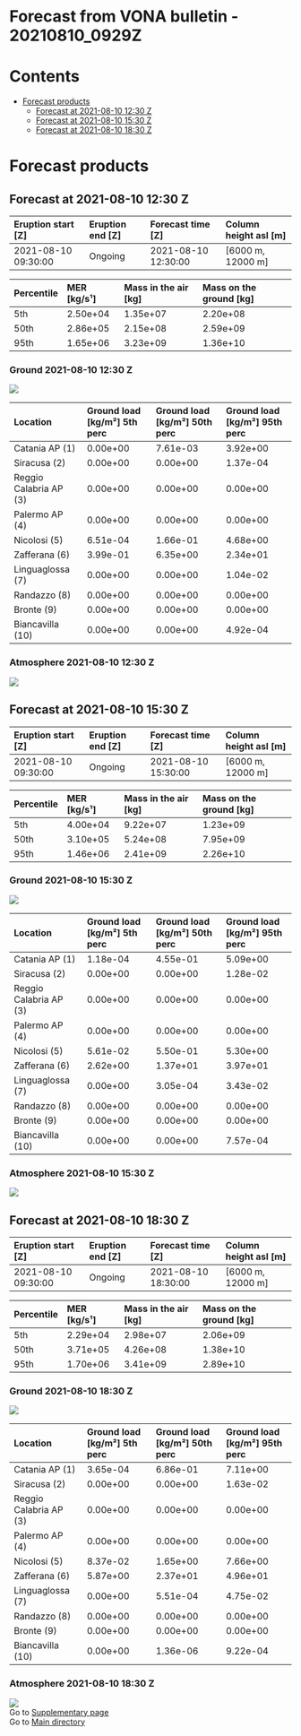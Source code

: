 
Forecast from VONA bulletin - 20210810_0929Z
============================================

Contents
========

* [Forecast products](#forecast-products)
	* [Forecast at 2021-08-10 12:30 Z](#forecast-at-2021-08-10-1230-z)
	* [Forecast at 2021-08-10 15:30 Z](#forecast-at-2021-08-10-1530-z)
	* [Forecast at 2021-08-10 18:30 Z](#forecast-at-2021-08-10-1830-z)

# Forecast products

## Forecast at 2021-08-10 12:30 Z
  

|Eruption start [Z]|Eruption end [Z]|Forecast time [Z]|Column height asl [m]|
| :--- | :--- | :--- | :--- |
|2021-08-10 09:30:00|Ongoing|2021-08-10 12:30:00|[6000 m, 12000 m]|
  
  

|Percentile|MER [kg/s¹]|Mass in the air [kg]|Mass on the ground [kg]|
| :--- | :--- | :--- | :--- |
|5th|2.50e+04|1.35e+07|2.20e+08|
|50th|2.86e+05|2.15e+08|2.59e+09|
|95th|1.65e+06|3.23e+09|1.36e+10|
  

### Ground 2021-08-10 12:30 Z
  
![](./figures/probability_grd_2021_08_10_1230_scenario_1.png)  
  
  
  
  
  
  
  
  
  

|Location|Ground load [kg/m²] 5th perc|Ground load [kg/m²] 50th perc|Ground load [kg/m²] 95th perc|
| :--- | :--- | :--- | :--- |
|Catania AP (1)|0.00e+00|7.61e-03|3.92e+00|
|Siracusa (2)|0.00e+00|0.00e+00|1.37e-04|
|Reggio Calabria AP (3)|0.00e+00|0.00e+00|0.00e+00|
|Palermo AP (4)|0.00e+00|0.00e+00|0.00e+00|
|Nicolosi (5)|6.51e-04|1.66e-01|4.68e+00|
|Zafferana (6)|3.99e-01|6.35e+00|2.34e+01|
|Linguaglossa (7)|0.00e+00|0.00e+00|1.04e-02|
|Randazzo (8)|0.00e+00|0.00e+00|0.00e+00|
|Bronte (9)|0.00e+00|0.00e+00|0.00e+00|
|Biancavilla (10)|0.00e+00|0.00e+00|4.92e-04|
  

### Atmosphere 2021-08-10 12:30 Z
  
![](./figures/probability_air_2021_08_10_1230_scenario_1_conclev_1.png)
## Forecast at 2021-08-10 15:30 Z
  

|Eruption start [Z]|Eruption end [Z]|Forecast time [Z]|Column height asl [m]|
| :--- | :--- | :--- | :--- |
|2021-08-10 09:30:00|Ongoing|2021-08-10 15:30:00|[6000 m, 12000 m]|
  
  

|Percentile|MER [kg/s¹]|Mass in the air [kg]|Mass on the ground [kg]|
| :--- | :--- | :--- | :--- |
|5th|4.00e+04|9.22e+07|1.23e+09|
|50th|3.10e+05|5.24e+08|7.95e+09|
|95th|1.46e+06|2.41e+09|2.26e+10|
  

### Ground 2021-08-10 15:30 Z
  
![](./figures/probability_grd_2021_08_10_1530_scenario_1.png)  
  
  
  
  
  
  
  
  
  

|Location|Ground load [kg/m²] 5th perc|Ground load [kg/m²] 50th perc|Ground load [kg/m²] 95th perc|
| :--- | :--- | :--- | :--- |
|Catania AP (1)|1.18e-04|4.55e-01|5.09e+00|
|Siracusa (2)|0.00e+00|0.00e+00|1.28e-02|
|Reggio Calabria AP (3)|0.00e+00|0.00e+00|0.00e+00|
|Palermo AP (4)|0.00e+00|0.00e+00|0.00e+00|
|Nicolosi (5)|5.61e-02|5.50e-01|5.30e+00|
|Zafferana (6)|2.62e+00|1.37e+01|3.97e+01|
|Linguaglossa (7)|0.00e+00|3.05e-04|3.43e-02|
|Randazzo (8)|0.00e+00|0.00e+00|0.00e+00|
|Bronte (9)|0.00e+00|0.00e+00|0.00e+00|
|Biancavilla (10)|0.00e+00|0.00e+00|7.57e-04|
  

### Atmosphere 2021-08-10 15:30 Z
  
![](./figures/probability_air_2021_08_10_1530_scenario_1_conclev_1.png)
## Forecast at 2021-08-10 18:30 Z
  

|Eruption start [Z]|Eruption end [Z]|Forecast time [Z]|Column height asl [m]|
| :--- | :--- | :--- | :--- |
|2021-08-10 09:30:00|Ongoing|2021-08-10 18:30:00|[6000 m, 12000 m]|
  
  

|Percentile|MER [kg/s¹]|Mass in the air [kg]|Mass on the ground [kg]|
| :--- | :--- | :--- | :--- |
|5th|2.29e+04|2.98e+07|2.06e+09|
|50th|3.71e+05|4.26e+08|1.38e+10|
|95th|1.70e+06|3.41e+09|2.89e+10|
  

### Ground 2021-08-10 18:30 Z
  
![](./figures/probability_grd_2021_08_10_1830_scenario_1.png)  
  
  
  
  
  
  
  
  
  

|Location|Ground load [kg/m²] 5th perc|Ground load [kg/m²] 50th perc|Ground load [kg/m²] 95th perc|
| :--- | :--- | :--- | :--- |
|Catania AP (1)|3.65e-04|6.86e-01|7.11e+00|
|Siracusa (2)|0.00e+00|0.00e+00|1.63e-02|
|Reggio Calabria AP (3)|0.00e+00|0.00e+00|0.00e+00|
|Palermo AP (4)|0.00e+00|0.00e+00|0.00e+00|
|Nicolosi (5)|8.37e-02|1.65e+00|7.66e+00|
|Zafferana (6)|5.87e+00|2.37e+01|4.96e+01|
|Linguaglossa (7)|0.00e+00|5.51e-04|4.75e-02|
|Randazzo (8)|0.00e+00|0.00e+00|0.00e+00|
|Bronte (9)|0.00e+00|0.00e+00|0.00e+00|
|Biancavilla (10)|0.00e+00|1.36e-06|9.22e-04|
  

### Atmosphere 2021-08-10 18:30 Z
  
![](./figures/probability_air_2021_08_10_1830_scenario_1_conclev_1.png)  
Go to [Supplementary page](Supplementary_page.md)  
Go to [Main directory](https://github.com/federicapardini/Real_time_ash_forecast)